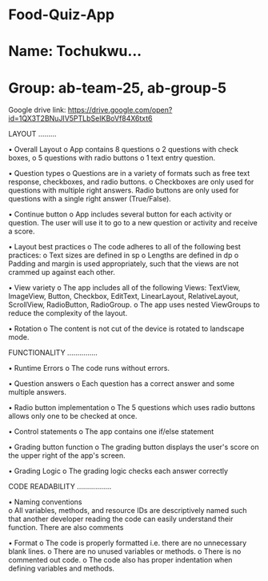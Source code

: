 # Food-Quiz-App
# Name: Tochukwu...
# Group: ab-team-25, ab-group-5
Google drive link: https://drive.google.com/open?id=1QX3T2BNuJIV5PTLbSeIKBoVf84X6txt6


LAYOUT
.........

• Overall Layout
	  o App contains 8 questions 
    o 2 questions with check boxes, 
		o 5 questions with radio buttons 
    o 1 text entry question.
  
  • Question types
	  o Questions are in a variety of formats such as free text response, 
		 checkboxes, and radio buttons.
	  o Checkboxes are only used for questions with multiple right answers. 
		Radio buttons are only used for questions with a single right answer (True/False).
		
  • Continue button
      o App includes several button for each activity or question.
       The user will use it to go to a new question or activity and receive a score.
  
  • Layout best practices
      o The code adheres to all of the following best practices:
			o Text sizes are defined in sp
			o Lengths are defined in dp
			o Padding and margin is used appropriately, such that 
			  the views are not crammed up against each other.
        
  • View variety
      o The app includes all of the following Views: TextView, ImageView, 
		    Button, Checkbox, EditText, LinearLayout, RelativeLayout, ScrollView, RadioButton, RadioGroup.
      o The app uses nested ViewGroups to reduce the complexity of the layout.
	  
  • Rotation
	  o The content is not cut of the device is rotated to landscape mode.

FUNCTIONALITY
...............

• Runtime Errors
      o The code runs without errors.
      
• Question answers
      o Each question has a correct answer and some multiple answers.
      
• Radio button implementation
	  o The 5 questions which uses radio buttons allows only one to be checked at once.
    
• Control statements
	  o The app contains one if/else statement
    
• Grading button function
	  o The grading button displays the user's score on the upper right of the app's screen.
    
• Grading Logic
	  o The grading logic checks each answer correctly
    
CODE READABILITY
.................

• Naming conventions	
      o All variables, methods, and resource IDs are descriptively named such that
        another developer reading the code can easily understand their function. There are also comments
        
• Format
      o The code is properly formatted i.e. there are no unnecessary blank lines.
      o There are no unused variables or methods.
      o There is no commented out code.
      o The code also has proper indentation when defining variables and methods.
